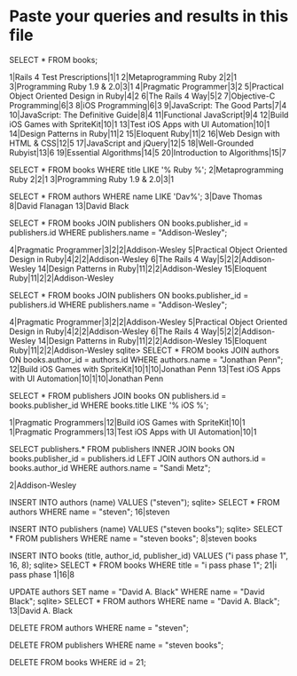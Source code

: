 Paste your queries and results in this file
================================================================================
 SELECT * FROM books;

 1|Rails 4 Test Prescriptions|1|1
2|Metaprogramming Ruby 2|2|1
3|Programming Ruby 1.9 & 2.0|3|1
4|Pragmatic Programmer|3|2
5|Practical Object Oriented Design in Ruby|4|2
6|The Rails 4 Way|5|2
7|Objective-C Programming|6|3
8|iOS Programming|6|3
9|JavaScript: The Good Parts|7|4
10|JavaScript: The Definitive Guide|8|4
11|Functional JavaScript|9|4
12|Build iOS Games with SpriteKit|10|1
13|Test iOS Apps with UI Automation|10|1
14|Design Patterns in Ruby|11|2
15|Eloquent Ruby|11|2
16|Web Design with HTML & CSS|12|5
17|JavaScript and jQuery|12|5
18|Well-Grounded Rubyist|13|6
19|Essential Algorithms|14|5
20|Introduction to Algorithms|15|7

 SELECT * FROM books WHERE title LIKE '% Ruby %';
 2|Metaprogramming Ruby 2|2|1
3|Programming Ruby 1.9 & 2.0|3|1

SELECT * FROM authors WHERE name LIKE 'Dav%';
3|Dave Thomas
8|David Flanagan
13|David Black

SELECT * FROM books JOIN publishers ON books.publisher_id = publishers.id WHERE publishers.name = "Addison-Wesley";

4|Pragmatic Programmer|3|2|2|Addison-Wesley
5|Practical Object Oriented Design in Ruby|4|2|2|Addison-Wesley
6|The Rails 4 Way|5|2|2|Addison-Wesley
14|Design Patterns in Ruby|11|2|2|Addison-Wesley
15|Eloquent Ruby|11|2|2|Addison-Wesley

SELECT * FROM books JOIN publishers ON books.publisher_id = publishers.id WHERE publishers.name = "Addison-Wesley";

4|Pragmatic Programmer|3|2|2|Addison-Wesley
5|Practical Object Oriented Design in Ruby|4|2|2|Addison-Wesley
6|The Rails 4 Way|5|2|2|Addison-Wesley
14|Design Patterns in Ruby|11|2|2|Addison-Wesley
15|Eloquent Ruby|11|2|2|Addison-Wesley
sqlite> SELECT * FROM books JOIN authors ON books.author_id = authors.id WHERE authors.name = "Jonathan Penn";
12|Build iOS Games with SpriteKit|10|1|10|Jonathan Penn
13|Test iOS Apps with UI Automation|10|1|10|Jonathan Penn

SELECT * FROM publishers JOIN books ON publishers.id = books.publisher_id WHERE books.title LIKE '% iOS %';

1|Pragmatic Programmers|12|Build iOS Games with SpriteKit|10|1
1|Pragmatic Programmers|13|Test iOS Apps with UI Automation|10|1

 SELECT publishers.* FROM publishers INNER JOIN books ON books.publisher_id = publishers.id LEFT JOIN authors ON authors.id = books.author_id WHERE authors.name =  "Sandi Metz";

 2|Addison-Wesley

 INSERT INTO authors (name) VALUES ("steven");
sqlite> SELECT * FROM authors WHERE name = "steven";
16|steven

INSERT INTO publishers (name) VALUES ("steven books");
sqlite> SELECT * FROM publishers WHERE name = "steven books";
8|steven books

INSERT INTO books (title, author_id, publisher_id) VALUES ("i pass phase 1", 16, 8);
sqlite> SELECT * FROM books WHERE title = "i pass phase 1";
21|i pass phase 1|16|8

UPDATE authors SET name = "David A. Black" WHERE name = "David Black";
sqlite> SELECT * FROM authors WHERE name = "David A. Black";
13|David A. Black

DELETE FROM authors WHERE name = "steven";

DELETE FROM publishers WHERE name = "steven books";

DELETE FROM books WHERE id = 21;

